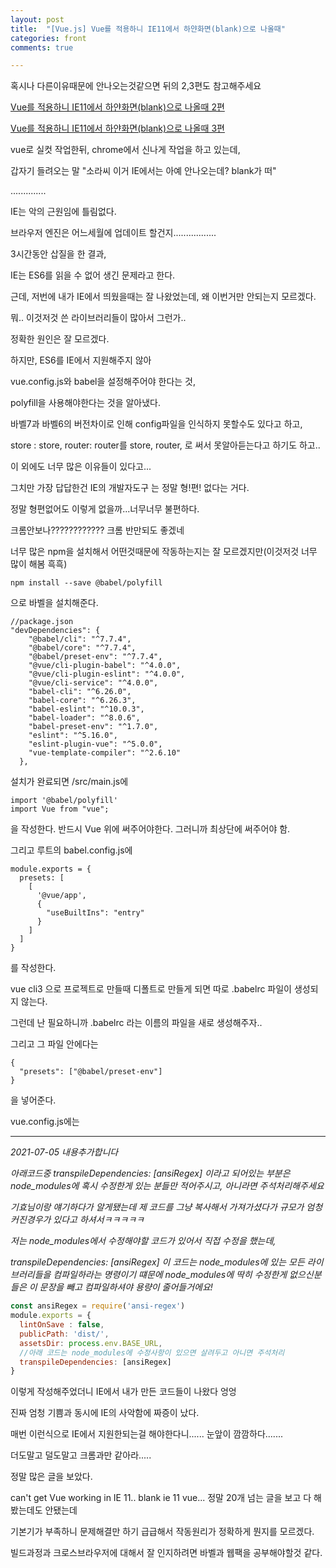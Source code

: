 ```yaml
---
layout: post
title:  "[Vue.js] Vue를 적용하니 IE11에서 하얀화면(blank)으로 나올때"
categories: front 
comments: true

---
```




혹시나 다른이유때문에 안나오는것같으면 뒤의 2,3편도 참고해주세요

[Vue를 적용하니 IE11에서 하얀화면(blank)으로 나올때 2편](https://soraji.github.io/vue/2020/06/25/vueIEBlank2/)

[Vue를 적용하니 IE11에서 하얀화면(blank)으로 나올때 3편](https://soraji.github.io/vue/2020/08/07/IEblank3/)







vue로 실컷 작업한뒤, chrome에서 신나게 작업을 하고 있는데,

갑자기 들려오는 말 "소라씨 이거 IE에서는 아예 안나오는데? blank가 떠"

..............

IE는 악의 근원임에 틀림없다.

브라우저 엔진은 어느세월에 업데이트 할건지.................

3시간동안 삽질을 한 결과,



IE는 ES6를 읽을 수 없어 생긴 문제라고 한다.

근데, 저번에 내가 IE에서 띄웠을때는 잘 나왔었는데, 왜 이번거만 안되는지 모르겠다.

뭐.. 이것저것 쓴 라이브러리들이 많아서 그런가..



정확한 원인은 잘 모르겠다.

하지만, ES6를 IE에서 지원해주지 않아 

vue.config.js와 babel을 설정해주어야 한다는 것, 

polyfill을 사용해야한다는 것을 알아냈다.



바벨7과 바벨6의 버전차이로 인해 config파일을 인식하지 못할수도 있다고 하고,

store : store, router: router를 store, router, 로 써서 못알아듣는다고 하기도 하고..

이 외에도 너무 많은 이유들이 있다고...



그치만 가장 답답한건 IE의 개발자도구 는 정말 형!편! 없다는 거다.

정말 형편없어도 이렇게 없을까...너무너무 불편하다.

크롬안보나???????????? 크롬 반만되도 좋겠네



너무 많은 npm을 설치해서 어떤것때문에 작동하는지는 잘 모르겠지만(이것저것 너무 많이 해봄 흑흑)

```
npm install --save @babel/polyfill
```

으로 바벨을 설치해준다.



```
//package.json
"devDependencies": {
    "@babel/cli": "^7.7.4",
    "@babel/core": "^7.7.4",
    "@babel/preset-env": "^7.7.4",
    "@vue/cli-plugin-babel": "^4.0.0",
    "@vue/cli-plugin-eslint": "^4.0.0",
    "@vue/cli-service": "^4.0.0",
    "babel-cli": "^6.26.0",
    "babel-core": "^6.26.3",
    "babel-eslint": "^10.0.3",
    "babel-loader": "^8.0.6",
    "babel-preset-env": "^1.7.0",
    "eslint": "^5.16.0",
    "eslint-plugin-vue": "^5.0.0",
    "vue-template-compiler": "^2.6.10"
  },
```



설치가 완료되면 /src/main.js에

```
import '@babel/polyfill'
import Vue from "vue";
```

을 작성한다. 반드시 Vue 위에 써주어야한다. 그러니까 최상단에 써주어야 함.

그리고 루트의 babel.config.js에

```
module.exports = {
  presets: [
    [
      '@vue/app',
      {
        "useBuiltIns": "entry"
      }
    ]
  ]
}
```

를 작성한다.



vue cli3 으로 프로젝트로 만들때 디폴트로 만들게 되면 따로 .babelrc 파일이 생성되지 않는다.

그런데 난 필요하니까 .babelrc 라는 이름의 파일을 새로 생성해주자..

그리고 그 파일 안에다는

```
{
  "presets": ["@babel/preset-env"]
}
```

을 넣어준다.



vue.config.js에는

---

*2021-07-05 내용추가합니다*

*아래코드중 transpileDependencies: [ansiRegex] 이라고 되어있는 부분은 node_modules에 혹시 수정한게 있는 분들만 적어주시고, 아니라면 주석처리해주세요*

*기효님이랑 얘기하다가 알게됐는데 제 코드를 그냥 복사해서 가져가셨다가 규모가 엄청 커진경우가 있다고 하셔서ㅋㅋㅋㅋㅋ*

*저는 node_modules에서 수정해야할 코드가 있어서 직접 수정을 했는데,*

*transpileDependencies: [ansiRegex] 이 코드는 node_modules에 있는 모든 라이브러리들을 컴파일하라는 명령이기 떄문에 node_modules에 딱히 수정한게 없으신분들은 이 문장을 빼고 컴파일하셔야 용량이 줄어들거에요!*



```javascript
const ansiRegex = require('ansi-regex')
module.exports = {
  lintOnSave : false,
  publicPath: 'dist/',
  assetsDir: process.env.BASE_URL,
  //아래 코드는 node_modules에 수정사항이 있으면 살려두고 아니면 주석처리
  transpileDependencies: [ansiRegex]
}
```

이렇게 작성해주었더니 IE에서 내가 만든 코드들이 나왔다 엉엉

진짜 엄청 기쁨과 동시에 IE의 사악함에 짜증이 났다.

매번 이런식으로 IE에서 지원한되는걸 해야한다니...... 눈앞이 깜깜하다.......

더도말고 덜도말고 크롬과만 같아라.....









정말 많은 글을 보았다.

can't get Vue working in IE 11.. blank ie 11 vue... 정말 20개 넘는 글을 보고 다 해봤는데도 안됐는데

기본기가 부족하니 문제해결만 하기 급급해서 작동원리가 정확하게 뭔지를 모르겠다.

빌드과정과 크로스브라우저에 대해서 잘 인지하려면 바벨과 웹팩을 공부해야할것 같다.







